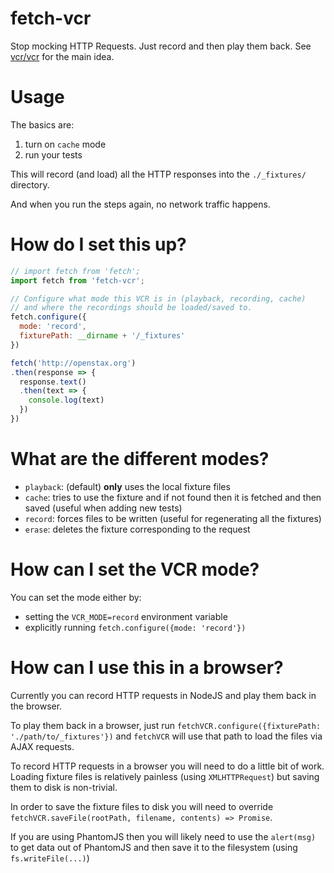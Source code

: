 # fetch-vcr

Stop mocking HTTP Requests. Just record and then play them back. See [vcr/vcr](https://github.com/vcr/vcr) for the main idea.

# Usage

The basics are:

1. turn on `cache` mode
2. run your tests

This will record (and load) all the HTTP responses into the `./_fixtures/` directory.

And when you run the steps again, no network traffic happens.

# How do I set this up?

```js
// import fetch from 'fetch';
import fetch from 'fetch-vcr';

// Configure what mode this VCR is in (playback, recording, cache)
// and where the recordings should be loaded/saved to.
fetch.configure({
  mode: 'record',
  fixturePath: __dirname + '/_fixtures'
})

fetch('http://openstax.org')
.then(response => {
  response.text()
  .then(text => {
    console.log(text)
  })
})
```


# What are the different modes?

- `playback`: (default) **only** uses the local fixture files
- `cache`: tries to use the fixture and if not found then it is fetched and then saved (useful when adding new tests)
- `record`: forces files to be written (useful for regenerating all the fixtures)
- `erase`: deletes the fixture corresponding to the request


# How can I set the VCR mode?

You can set the mode either by:

- setting the `VCR_MODE=record` environment variable
- explicitly running `fetch.configure({mode: 'record'})`


# How can I use this in a browser?

Currently you can record HTTP requests in NodeJS and play them back in the browser.

To play them back in a browser, just run `fetchVCR.configure({fixturePath: './path/to/_fixtures'})` and `fetchVCR` will use that path to load the files via AJAX requests.

To record HTTP requests in a browser you will need to do a little bit of work. Loading fixture files is relatively painless (using `XMLHTTPRequest`) but saving them to disk is non-trivial.

In order to save the fixture files to disk you will need to override `fetchVCR.saveFile(rootPath, filename, contents) => Promise`.

If you are using PhantomJS then you will likely need to use the `alert(msg)` to get data out of PhantomJS and then save it to the filesystem (using `fs.writeFile(...)`)

